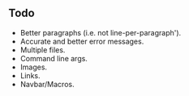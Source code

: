 ## Todo
* Better paragraphs (i.e. not line-per-paragraph').
* Accurate and better error messages.
* Multiple files.
* Command line args.
* Images.
* Links.
* Navbar/Macros.
